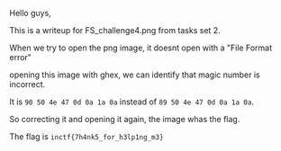 Hello guys,

This is a writeup for FS_challenge4.png from tasks set 2.

When we try to open the png image, it doesnt open with a "File Format error" 

opening this image with ghex, we can identify that magic number is incorrect.

It is ```90 50 4e 47 0d 0a 1a 0a``` instead of ```89 50 4e 47 0d 0a 1a 0a```.

So correcting it and opening it again, the image whas the flag.

The flag is ```inctf{7h4nk5_for_h3lp1ng_m3}```
